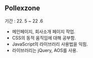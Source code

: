 ## Pollexzone
기간 : 22. 5 ~ 22 .6

- 메인페이지, 회사소개 페이지 작업.
- CSS의 동적 움직임에 대해 공부함.
- JavaScript의 라이브러리 사용법을 익힘.
- 라이브러리는 jQuery, AOS를 사용.
